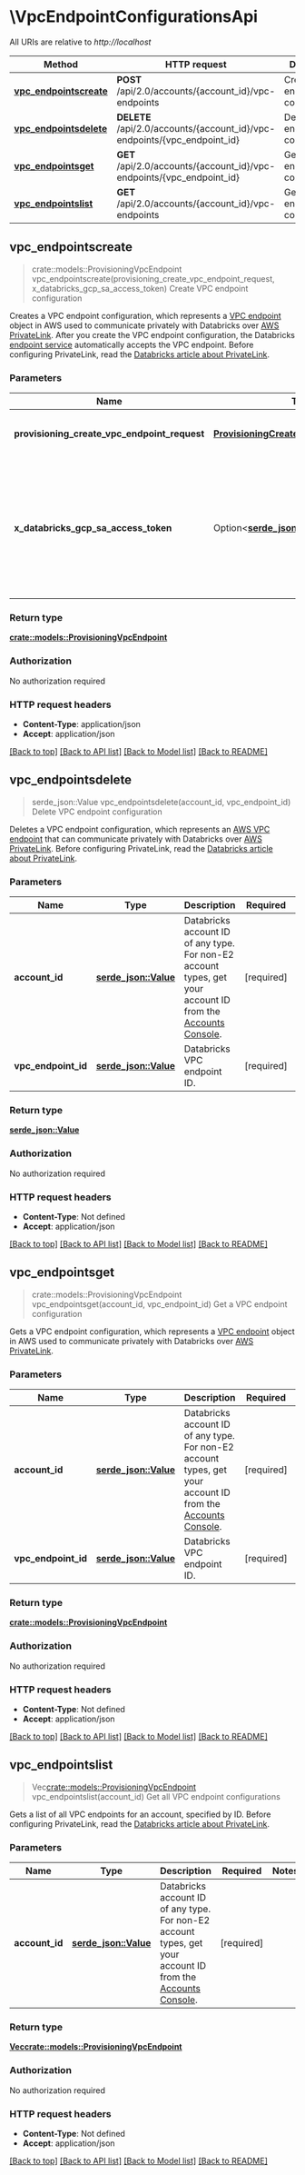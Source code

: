 # \VpcEndpointConfigurationsApi

All URIs are relative to *http://localhost*

Method | HTTP request | Description
------------- | ------------- | -------------
[**vpc_endpointscreate**](VpcEndpointConfigurationsApi.md#vpc_endpointscreate) | **POST** /api/2.0/accounts/{account_id}/vpc-endpoints | Create VPC endpoint configuration
[**vpc_endpointsdelete**](VpcEndpointConfigurationsApi.md#vpc_endpointsdelete) | **DELETE** /api/2.0/accounts/{account_id}/vpc-endpoints/{vpc_endpoint_id} | Delete VPC endpoint configuration
[**vpc_endpointsget**](VpcEndpointConfigurationsApi.md#vpc_endpointsget) | **GET** /api/2.0/accounts/{account_id}/vpc-endpoints/{vpc_endpoint_id} | Get a VPC endpoint configuration
[**vpc_endpointslist**](VpcEndpointConfigurationsApi.md#vpc_endpointslist) | **GET** /api/2.0/accounts/{account_id}/vpc-endpoints | Get all VPC endpoint configurations



## vpc_endpointscreate

> crate::models::ProvisioningVpcEndpoint vpc_endpointscreate(provisioning_create_vpc_endpoint_request, x_databricks_gcp_sa_access_token)
Create VPC endpoint configuration

Creates a VPC endpoint configuration, which represents a [VPC endpoint](https://Docsaws.amazon.com/vpc/latest/privatelink/vpc-endpoints.html) object in AWS used to communicate privately with Databricks over [AWS PrivateLink](https://aws.amazon.com/privatelink).  After you create the VPC endpoint configuration, the Databricks [endpoint service](https://Docsaws.amazon.com/vpc/latest/privatelink/privatelink-share-your-services.html) automatically accepts the VPC endpoint.  Before configuring PrivateLink, read the [Databricks article about PrivateLink](https://docs.databricks.com/administration-guide/cloud-configurations/aws/privatelink.html). 

### Parameters


Name | Type | Description  | Required | Notes
------------- | ------------- | ------------- | ------------- | -------------
**provisioning_create_vpc_endpoint_request** | [**ProvisioningCreateVpcEndpointRequest**](ProvisioningCreateVpcEndpointRequest.md) | Properties of the new VPC endpoint configuration. | [required] |
**x_databricks_gcp_sa_access_token** | Option<[**serde_json::Value**](.md)> | The Google Cloud access token of the caller. For details about this access token, see [Authentication using Open ID Connect (OIDC) tokens](https://Docsgcp.databricks.com/dev-tools/api/latest/authentication-oidc.html). |  |

### Return type

[**crate::models::ProvisioningVpcEndpoint**](ProvisioningVpcEndpoint.md)

### Authorization

No authorization required

### HTTP request headers

- **Content-Type**: application/json
- **Accept**: application/json

[[Back to top]](#) [[Back to API list]](../README.md#documentation-for-api-endpoints) [[Back to Model list]](../README.md#documentation-for-models) [[Back to README]](../README.md)


## vpc_endpointsdelete

> serde_json::Value vpc_endpointsdelete(account_id, vpc_endpoint_id)
Delete VPC endpoint configuration

Deletes a VPC endpoint configuration, which represents an [AWS VPC endpoint](https://Docsaws.amazon.com/vpc/latest/privatelink/concepts.html) that can communicate privately with Databricks over [AWS PrivateLink](https://aws.amazon.com/privatelink).  Before configuring PrivateLink, read the [Databricks article about PrivateLink](https://docs.databricks.com/administration-guide/cloud-configurations/aws/privatelink.html). 

### Parameters


Name | Type | Description  | Required | Notes
------------- | ------------- | ------------- | ------------- | -------------
**account_id** | [**serde_json::Value**](.md) | Databricks account ID of any type. For non-E2 account types, get your account ID from the [Accounts Console](https://Docsdatabricks.com/administration-guide/account-settings/usage.html). | [required] |
**vpc_endpoint_id** | [**serde_json::Value**](.md) | Databricks VPC endpoint ID. | [required] |

### Return type

[**serde_json::Value**](serde_json::Value.md)

### Authorization

No authorization required

### HTTP request headers

- **Content-Type**: Not defined
- **Accept**: application/json

[[Back to top]](#) [[Back to API list]](../README.md#documentation-for-api-endpoints) [[Back to Model list]](../README.md#documentation-for-models) [[Back to README]](../README.md)


## vpc_endpointsget

> crate::models::ProvisioningVpcEndpoint vpc_endpointsget(account_id, vpc_endpoint_id)
Get a VPC endpoint configuration

Gets a VPC endpoint configuration, which represents a [VPC endpoint](https://Docsaws.amazon.com/vpc/latest/privatelink/concepts.html) object in AWS used to communicate privately with Databricks over [AWS PrivateLink](https://aws.amazon.com/privatelink). 

### Parameters


Name | Type | Description  | Required | Notes
------------- | ------------- | ------------- | ------------- | -------------
**account_id** | [**serde_json::Value**](.md) | Databricks account ID of any type. For non-E2 account types, get your account ID from the [Accounts Console](https://Docsdatabricks.com/administration-guide/account-settings/usage.html). | [required] |
**vpc_endpoint_id** | [**serde_json::Value**](.md) | Databricks VPC endpoint ID. | [required] |

### Return type

[**crate::models::ProvisioningVpcEndpoint**](ProvisioningVpcEndpoint.md)

### Authorization

No authorization required

### HTTP request headers

- **Content-Type**: Not defined
- **Accept**: application/json

[[Back to top]](#) [[Back to API list]](../README.md#documentation-for-api-endpoints) [[Back to Model list]](../README.md#documentation-for-models) [[Back to README]](../README.md)


## vpc_endpointslist

> Vec<crate::models::ProvisioningVpcEndpoint> vpc_endpointslist(account_id)
Get all VPC endpoint configurations

Gets a list of all VPC endpoints for an account, specified by ID.  Before configuring PrivateLink, read the [Databricks article about PrivateLink](https://Docsdatabricks.com/administration-guide/cloud-configurations/aws/privatelink.html). 

### Parameters


Name | Type | Description  | Required | Notes
------------- | ------------- | ------------- | ------------- | -------------
**account_id** | [**serde_json::Value**](.md) | Databricks account ID of any type. For non-E2 account types, get your account ID from the [Accounts Console](https://Docsdatabricks.com/administration-guide/account-settings/usage.html). | [required] |

### Return type

[**Vec<crate::models::ProvisioningVpcEndpoint>**](ProvisioningVpcEndpoint.md)

### Authorization

No authorization required

### HTTP request headers

- **Content-Type**: Not defined
- **Accept**: application/json

[[Back to top]](#) [[Back to API list]](../README.md#documentation-for-api-endpoints) [[Back to Model list]](../README.md#documentation-for-models) [[Back to README]](../README.md)

